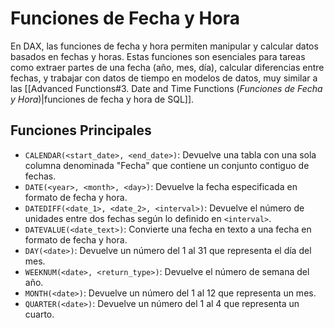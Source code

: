 # Funciones de Fecha y Hora

En DAX, las funciones de fecha y hora permiten manipular y calcular datos basados en fechas y horas. Estas funciones son esenciales para tareas como extraer partes de una fecha (año, mes, día), calcular diferencias entre fechas, y trabajar con datos de tiempo en modelos de datos, muy similar a las [[Advanced Functions#3. Date and Time Functions (_Funciones de Fecha y Hora_)|funciones de fecha y hora de SQL]].

## Funciones Principales

- `CALENDAR(<start_date>, <end_date>)`: Devuelve una tabla con una sola columna denominada "Fecha" que contiene un conjunto contiguo de fechas.
- `DATE(<year>, <month>, <day>)`: Devuelve la fecha especificada en formato de fecha y hora.
- `DATEDIFF(<date_1>, <date_2>, <interval>)`: Devuelve el número de unidades entre dos fechas según lo definido en `<interval>`.
- `DATEVALUE(<date_text>)`: Convierte una fecha en texto a una fecha en formato de fecha y hora.
- `DAY(<date>)`: Devuelve un número del 1 al 31 que representa el día del mes.
- `WEEKNUM(<date>, <return_type>)`: Devuelve el número de semana del año.
- `MONTH(<date>)`: Devuelve un número del 1 al 12 que representa un mes.
- `QUARTER(<date>)`: Devuelve un número del 1 al 4 que representa un cuarto.
